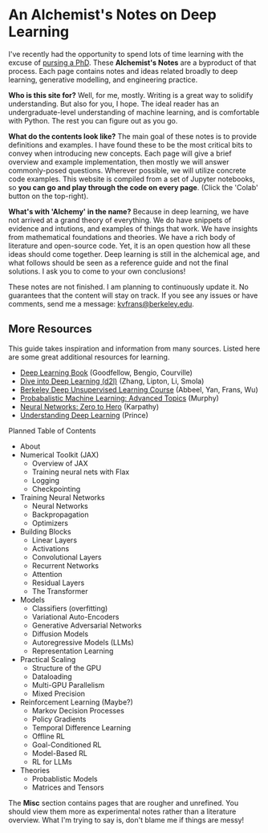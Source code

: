 # An Alchemist's Notes on Deep Learning

I've recently had the opportunity to spend lots of time learning with the excuse of [pursing a PhD](https://bair.berkeley.edu). These **Alchemist's Notes** are a byproduct of that process. Each page contains notes and ideas related broadly to deep learning, generative modelling, and engineering practice. 


**Who is this site for?** Well, for me, mostly. Writing is a great way to solidify understanding. But also for you, I hope. The ideal reader has an undergraduate-level understanding of machine learning, and is comfortable with Python. The rest you can figure out as you go.

**What do the contents look like?** The main goal of these notes is to provide definitions and examples. I have found these to be the most critical bits to convey when introducing new concepts. Each page will give a brief overview and example implementation, then mostly we will answer commonly-posed questions. Wherever possible, we will utilize concrete code examples. This website is compiled from a set of Jupyter notebooks, so **you can go and play through the code on every page**. (Click the 'Colab' button on the top-right). 

**What's with 'Alchemy' in the name?** Because in deep learning, we have not arrived at a grand theory of everything. We do have snippets of evidence and intutions, and examples of things that work. We have insights from mathematical foundations and theories. We have a rich body of literature and open-source code. Yet, it is an open question how all these ideas should come together. Deep learning is still in the alchemical age, and what follows should be seen as a reference guide and not the final solutions. I ask you to come to your own conclusions!

These notes are not finished. I am planning to continuously update it. No guarantees that the content will stay on track. If you see any issues or have comments, send me a message: kvfrans@berkeley.edu.

## More Resources

This guide takes inspiration and information from many sources. Listed here are some great additional resources for learning.
- [Deep Learning Book](https://www.deeplearningbook.org/) (Goodfellow, Bengio, Courville)
- [Dive into Deep Learning (d2l)](https://d2l.ai/) (Zhang, Lipton, Li, Smola)
- [Berkeley Deep Unsupervised Learning Course](https://sites.google.com/view/berkeley-cs294-158-sp24/home) (Abbeel, Yan, Frans, Wu)
- [Probabalistic Machine Learning: Advanced Topics](https://probml.github.io/pml-book/book2.html) (Murphy)
- [Neural Networks: Zero to Hero](https://karpathy.ai/zero-to-hero.html) (Karpathy)
- [Understanding Deep Learning](https://udlbook.github.io/udlbook/) (Prince)

Planned Table of Contents
- About
- Numerical Toolkit (JAX)
    - Overview of JAX
    - Training neural nets with Flax
    - Logging
    - Checkpointing
- Training Neural Networks
    - Neural Networks
    - Backpropagation
    - Optimizers
- Building Blocks
    - Linear Layers
    - Activations
    - Convolutional Layers
    - Recurrent Networks
    - Attention
    - Residual Layers
    - The Transformer
- Models
    - Classifiers (overfitting)
    - Variational Auto-Encoders
    - Generative Adversarial Networks
    - Diffusion Models
    - Autoregressive Models (LLMs)
    - Representation Learning
- Practical Scaling
    - Structure of the GPU
    - Dataloading
    - Multi-GPU Parallelism
    - Mixed Precision
- Reinforcement Learning (Maybe?)
    - Markov Decision Processes
    - Policy Gradients
    - Temporal Difference Learning
    - Offline RL
    - Goal-Conditioned RL
    - Model-Based RL
    - RL for LLMs
- Theories
    - Probablistic Models
    - Matrices and Tensors


The **Misc** section contains pages that are rougher and unrefined. You should view them more as experimental notes rather than a literature overview. What I'm trying to say is, don't blame me if things are messy!